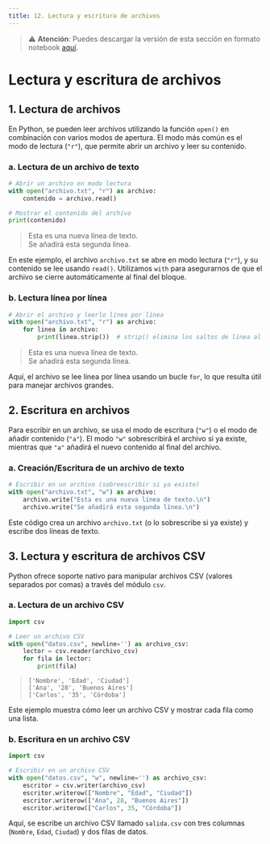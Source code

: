 ```yaml
---
title: 12. Lectura y escritura de archivos
---
```

> ⚠️ **Atención**:
> Puedes descargar la versión de esta sección en formato notebook [aquí](./resources/12_lectura_de_archivos.ipynb).  
	

# Lectura y escritura de archivos

## 1. Lectura de archivos

En Python, se pueden leer archivos utilizando la función `open()` en combinación con varios modos de apertura. El modo más común es el modo de lectura (`"r"`), que permite abrir un archivo y leer su contenido.

### a. Lectura de un archivo de texto


```python
# Abrir un archivo en modo lectura
with open("archivo.txt", "r") as archivo:
    contenido = archivo.read()

# Mostrar el contenido del archivo
print(contenido)
```
> Esta es una nueva línea de texto.  
> Se añadirá esta segunda línea.  
    


En este ejemplo, el archivo `archivo.txt` se abre en modo lectura (`"r"`), y su contenido se lee usando `read()`. Utilizamos `with` para asegurarnos de que el archivo se cierre automáticamente al final del bloque.
	
### b. Lectura línea por línea


```python
# Abrir el archivo y leerlo línea por línea
with open("archivo.txt", "r") as archivo:
    for linea in archivo:
        print(linea.strip())  # strip() elimina los saltos de línea al final de cada línea
```
> Esta es una nueva línea de texto.  
> Se añadirá esta segunda línea.  
	

Aquí, el archivo se lee línea por línea usando un bucle `for`, lo que resulta útil para manejar archivos grandes.
	

## 2. Escritura en archivos

Para escribir en un archivo, se usa el modo de escritura (`"w"`) o el modo de añadir contenido (`"a"`). El modo `"w"` sobrescribirá el archivo si ya existe, mientras que `"a"` añadirá el nuevo contenido al final del archivo.
	
### a. Creación/Escritura de un archivo de texto

```python
# Escribir en un archivo (sobreescribir si ya existe)
with open("archivo.txt", "w") as archivo:
    archivo.write("Esta es una nueva línea de texto.\n")
    archivo.write("Se añadirá esta segunda línea.\n")
```

Este código crea un archivo `archivo.txt` (o lo sobrescribe si ya existe) y escribe dos líneas de texto.
	

## 3. Lectura y escritura de archivos CSV

Python ofrece soporte nativo para manipular archivos CSV (valores separados por comas) a través del módulo `csv`.

### a. Lectura de un archivo CSV

```python
import csv

# Leer un archivo CSV
with open("datos.csv", newline='') as archivo_csv:
    lector = csv.reader(archivo_csv)
    for fila in lector:
        print(fila)
```
> `['Nombre', 'Edad', 'Ciudad']`  
> `['Ana', '28', 'Buenos Aires']`  
> `['Carlos', '35', 'Córdoba']`  
	

Este ejemplo muestra cómo leer un archivo CSV y mostrar cada fila como una lista.
	
### b. Escritura en un archivo CSV

```python
import csv

# Escribir en un archivo CSV
with open("datos.csv", "w", newline='') as archivo_csv:
    escritor = csv.writer(archivo_csv)
    escritor.writerow(["Nombre", "Edad", "Ciudad"])
    escritor.writerow(["Ana", 28, "Buenos Aires"])
    escritor.writerow(["Carlos", 35, "Córdoba"])
```

Aquí, se escribe un archivo CSV llamado `salida.csv` con tres columnas (`Nombre`, `Edad`, `Ciudad`) y dos filas de datos.
	
